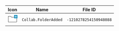 | Icon | Name | File ID |
| ---  | ---  | ---     |
| ![](Collab.FolderAdded.png) | `Collab.FolderAdded` | `-1210278254150948088` |
